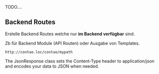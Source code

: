 TODO....

## Backend Routes

Erstelle Backend Routes welche nur
**im Backend verfügbar** sind.

Zb für Backend Module (API Routen) oder Ausgabe von Templates.

    http://contao.loc/contao/mypath

The JsonResponse class sets the Content-Type header to application/json and encodes your data to JSON when needed.